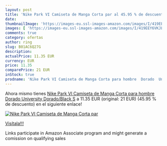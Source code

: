 ```yaml
---
layout: post
title: 'Nike Park VI Camiseta de Manga Corta par al 45.95 % de descuento'
date: 
thumbnailImage: 'https://images-eu.ssl-images-amazon.com/images/I/419EEY6VKJL._SL200_.jpg'
images: [ 'https://images-eu.ssl-images-amazon.com/images/I/419EEY6VKJL._SL200_.jpg' ]
comments: true
category: ofertas
author: ring
slug: B01AC6Q27G
description:
actualPrice: 11.35 EUR
currency: EUR
price: 11.35
comparePrice: 21 EUR
inStock: true
prodname: 'Nike Park VI Camiseta de Manga Corta para hombre  Dorado  University Dorado/Black   S'
---
```


Ahora mismo tienes [Nike Park VI Camiseta de Manga Corta para hombre  Dorado  University Dorado/Black   S](https://www.amazon.es/dp/B01AC6Q27G/?tag=tolees-21) a 11.35 EUR (original: 21 EUR) (45.95 %  de descuento) en el siguiente enlace!

[![Nike Park VI Camiseta de Manga Corta par](https://images-eu.ssl-images-amazon.com/images/I/419EEY6VKJL._SL200_.jpg)](https://www.amazon.es/dp/B01AC6Q27G/?tag=tolees-21)

[Visítala!!!](https://www.amazon.es/dp/B01AC6Q27G/?tag=tolees-21)

Links participate in Amazon Associate program and might generate a comission on qualifying sales
